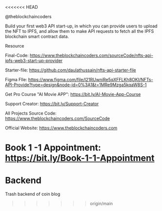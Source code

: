 <<<<<<< HEAD

@theblockchaincoders

Build your first web3 API start-up, in which you can provide users to upload the NFT to IPFS, and allow them to make API requests to fetch all the IPFS blockchain smart contract data.

Resource

Final-Code: https://www.theblockchaincoders.com/sourceCode/nfts-api-ipfs-web3-start-up-provider

Starter-file: https://github.com/daulathussain/nfts-api-starter-file

Figma FIle: https://www.figma.com/file/l21RUwniRe5qXFFLKh8OKI/NFTs-API-Provide?type=design&node-id=0%3A1&t=1MRe9Mzga5kqaW8S-1

Get Pro Course "AI Movie APP": https://bit.ly/AI-Movie-App-Course

Support Creator: https://bit.ly/Support-Creator

All Projects Source Code: https://www.theblockchaincoders.com/SourceCode

Official Website: https://www.theblockchaincoders.com

Book 1 -1 Appointment: https://bit.ly/Book-1-1-Appointment
=======
# Backend
Trash backend of coin blog 
>>>>>>> origin/main
